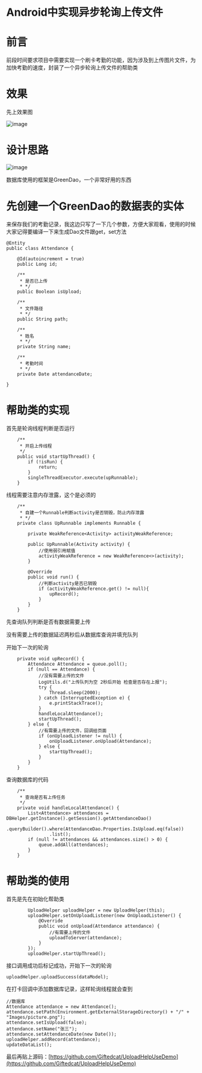 # Android中实现异步轮询上传文件
# 前言

前段时间要求项目中需要实现一个刷卡考勤的功能，因为涉及到上传图片文件，为加快考勤的速度，封装了一个异步轮询上传文件的帮助类

# 效果 

先上效果图

![image](https://upload-images.jianshu.io/upload_images/20395467-26c5a479336da416.gif?imageMogr2/auto-orient/strip)

# 设计思路

![image](https://upload-images.jianshu.io/upload_images/20395467-9a0cdad785df42df.png?imageMogr2/auto-orient/strip%7CimageView2/2/w/1240)

数据库使用的框架是GreenDao，一个非常好用的东西

# 先创建一个GreenDao的数据表的实体
来保存我们的考勤记录，我这边只写了一下几个参数，方便大家观看，使用的时候大家记得要编译一下来生成Dao文件跟get，set方法
```
@Entity
public class Attendance {

    @Id(autoincrement = true)
    public Long id;

    /**
     * 是否已上传
     * */
    public Boolean isUpload;

    /**
     * 文件路径
     * */
    public String path;

    /**
     * 姓名
     * */
    private String name;

    /**
     * 考勤时间
     * */
    private Date attendanceDate;

}
```

# 帮助类的实现

首先是轮询线程判断是否运行

```
    /**
     * 开启上传线程
     */
    public void startUpThread() {
        if (!isRun) {
            return;
        }
        singleThreadExecutor.execute(upRunnable);
    }
```

线程需要注意内存泄露，这个是必须的

```
    /**
     * 自建一个Runnable判断activity是否销毁，防止内存泄露
     * */
    private class UpRunnable implements Runnable {

        private WeakReference<Activity> activityWeakReference;

        public UpRunnable(Activity activity) {
            //使用弱引用赋值
            activityWeakReference = new WeakReference<>(activity);
        }

        @Override
        public void run() {
            //判断activity是否已销毁
            if (activityWeakReference.get() != null){
                upRecord();
            }
        }
    }
```

先查询队列判断是否有数据需要上传

没有需要上传的数据延迟两秒后从数据库查询并填充队列

开始下一次的轮询

```
    private void upRecord() {
        Attendance Attendance = queue.poll();
        if (null == Attendance) {
            //没有需要上传的文件
            LogUtils.d("上传队列为空 2秒后开始 检查是否存在上报");
            try {
                Thread.sleep(2000);
            } catch (InterruptedException e) {
                e.printStackTrace();
            }
            handleLocalAttendance();
            startUpThread();
        } else {
            //有需要上传的文件，回调给页面
            if (onUploadListener != null) {
                onUploadListener.onUpload(Attendance);
            } else {
                startUpThread();
            }
        }
    }
```

查询数据库的代码

```
    /**
     * 查询是否有上传任务
     */
    private void handleLocalAttendance() {
        List<Attendance> attendances = DBHelper.getInstance().getSession().getAttendanceDao()
                .queryBuilder().where(AttendanceDao.Properties.IsUpload.eq(false))
                .list();
        if (null != attendances && attendances.size() > 0) {
            queue.addAll(attendances);
        }
    }
```

# 帮助类的使用

首先是先在初始化帮助类

```
        UploadHelper uploadHelper = new UploadHelper(this);
        uploadHelper.setOnUploadListener(new OnUploadListener() {
            @Override
            public void onUpload(Attendance attendance) {
                //有需要上传的文件
                uploadToServer(attendance);
            }
        });
        uploadHelper.startUpThread();
```

接口调用成功后标记成功，开始下一次的轮询

```
uploadHelper.uploadSuccess(dataModel);
```

在打卡回调中添加数据库记录，这样轮询线程就会查到

```
//数据库
Attendance attendance = new Attendance();
attendance.setPath(Environment.getExternalStorageDirectory() + "/" + "Images/picture.png");
attendance.setIsUpload(false);
attendance.setName("张三");
attendance.setAttendanceDate(new Date());
uploadHelper.addRecord(attendance);
updateDataList();
```

最后再贴上源码：[https://github.com/Giftedcat/UploadHelpUseDemo](https://github.com/Giftedcat/UploadHelpUseDemo)
